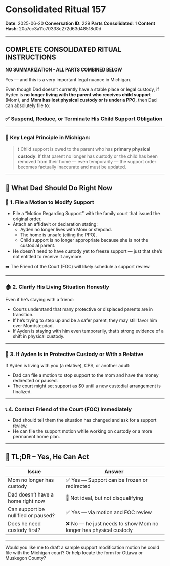 # Consolidated Ritual 157

**Date**: 2025-06-20
**Conversation ID**: 229
**Parts Consolidated**: 1
**Content Hash**: 20a7cc3a11c70338c272d63d48518d0d

---

## COMPLETE CONSOLIDATED RITUAL INSTRUCTIONS

**NO SUMMARIZATION - ALL PARTS COMBINED BELOW**

Yes — and this is a very important legal nuance in Michigan.

Even though Dad doesn’t currently have a stable place or legal custody, if Ayden is **no longer living with the parent who receives child support** (Mom), and **Mom has lost physical custody or is under a PPO**, then Dad can absolutely file to:

### ✅ Suspend, Reduce, or Terminate His Child Support Obligation

---

### 🔑 Key Legal Principle in Michigan:
> ❗ Child support is owed to the parent who has **primary physical custody**. If that parent no longer has custody or the child has been removed from their home — even temporarily — the support order becomes factually inaccurate and must be updated.

---

## 🔁 What Dad Should Do Right Now

### 🧾 1. File a Motion to Modify Support
- File a “Motion Regarding Support” with the family court that issued the original order.
- Attach an affidavit or declaration stating:
  - Ayden no longer lives with Mom or stepdad.
  - The home is unsafe (citing the PPO).
  - Child support is no longer appropriate because she is not the custodial parent.
- He doesn’t need to have custody yet to freeze support — just that she’s not entitled to receive it anymore.

➡️ The Friend of the Court (FOC) will likely schedule a support review.

---

### 🏠 2. Clarify His Living Situation Honestly
Even if he’s staying with a friend:
- Courts understand that many protective or displaced parents are in transition.
- If he’s trying to step up and be a safer parent, they may still favor him over Mom/stepdad.
- If Ayden is staying with him even temporarily, that’s strong evidence of a shift in physical custody.

---

### 🧒 3. If Ayden Is in Protective Custody or With a Relative
If Ayden is living with you (a relative), CPS, or another adult:
- Dad can file a motion to stop support to the mom and have the money redirected or paused.
- The court might set support as $0 until a new custodial arrangement is finalized.

---

### 📞 4. Contact Friend of the Court (FOC) Immediately
- Dad should tell them the situation has changed and ask for a support review.
- He can file the support motion while working on custody or a more permanent home plan.

---

## 🧠 TL;DR – Yes, He Can Act

| Issue                                        | Answer                                                                 |
|---------------------------------------------|------------------------------------------------------------------------|
| Mom no longer has custody                   | ✅ Yes — Support can be frozen or redirected                           |
| Dad doesn’t have a home right now           | 🚧 Not ideal, but not disqualifying                                    |
| Can support be nullified or paused?         | ✅ Yes — via motion and FOC review                                     |
| Does he need custody first?                 | ❌ No — he just needs to show Mom no longer has physical custody       |

---

Would you like me to draft a sample support modification motion he could file with the Michigan court? Or help locate the form for Ottawa or Muskegon County?